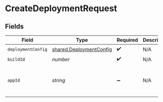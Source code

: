 # CreateDeploymentRequest


## Fields

| Field                                                                     | Type                                                                      | Required                                                                  | Description                                                               | Example                                                                   |
| ------------------------------------------------------------------------- | ------------------------------------------------------------------------- | ------------------------------------------------------------------------- | ------------------------------------------------------------------------- | ------------------------------------------------------------------------- |
| `deploymentConfig`                                                        | [shared.DeploymentConfig](../../../sdk/models/shared/deploymentconfig.md) | :heavy_check_mark:                                                        | N/A                                                                       |                                                                           |
| `buildId`                                                                 | *number*                                                                  | :heavy_check_mark:                                                        | N/A                                                                       | 1                                                                         |
| `appId`                                                                   | *string*                                                                  | :heavy_minus_sign:                                                        | N/A                                                                       | app-af469a92-5b45-4565-b3c4-b79878de67d2                                  |